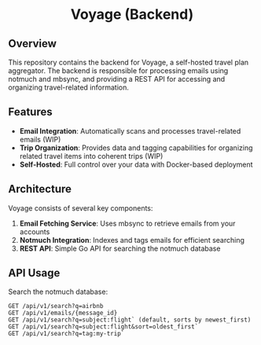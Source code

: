 <div align="center">
  
# Voyage (Backend)

</div>

## Overview

This repository contains the backend for Voyage, a self-hosted travel plan aggregator. The backend is responsible for processing emails using notmuch and mbsync, and providing a REST API for accessing and organizing travel-related information.

## Features

- **Email Integration**: Automatically scans and processes travel-related emails (WIP)
- **Trip Organization**: Provides data and tagging capabilities for organizing related travel items into coherent trips (WIP)
- **Self-Hosted**: Full control over your data with Docker-based deployment

## Architecture

Voyage consists of several key components:

1. **Email Fetching Service**: Uses mbsync to retrieve emails from your accounts
2. **Notmuch Integration**: Indexes and tags emails for efficient searching
3. **REST API**: Simple Go API for searching the notmuch database

## API Usage

Search the notmuch database:
```
GET /api/v1/search?q=airbnb
GET /api/v1/emails/{message_id}
GET /api/v1/search?q=subject:flight` (default, sorts by newest_first)
GET /api/v1/search?q=subject:flight&sort=oldest_first`
GET /api/v1/search?q=tag:my-trip`
```
